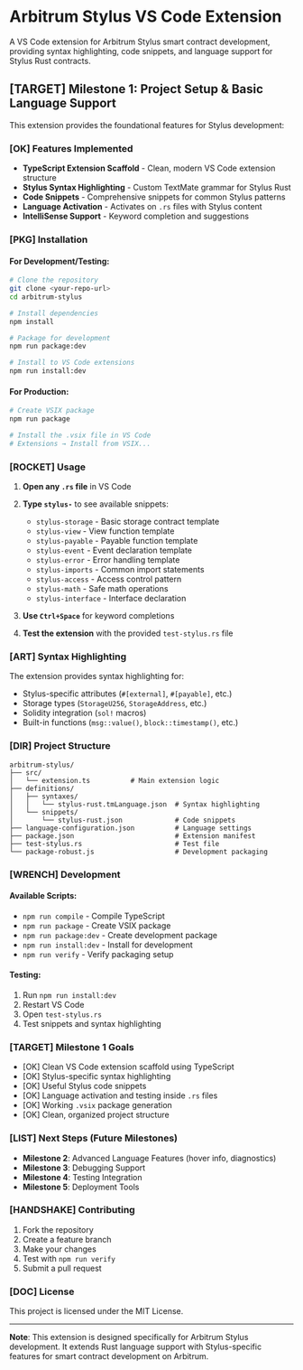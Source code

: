 # Arbitrum Stylus VS Code Extension

A VS Code extension for Arbitrum Stylus smart contract development, providing syntax highlighting, code snippets, and language support for Stylus Rust contracts.

## [TARGET] Milestone 1: Project Setup & Basic Language Support

This extension provides the foundational features for Stylus development:

### [OK] **Features Implemented**

- **TypeScript Extension Scaffold** - Clean, modern VS Code extension structure
- **Stylus Syntax Highlighting** - Custom TextMate grammar for Stylus Rust
- **Code Snippets** - Comprehensive snippets for common Stylus patterns
- **Language Activation** - Activates on `.rs` files with Stylus content
- **IntelliSense Support** - Keyword completion and suggestions

### [PKG] **Installation**

#### For Development/Testing:

```bash
# Clone the repository
git clone <your-repo-url>
cd arbitrum-stylus

# Install dependencies
npm install

# Package for development
npm run package:dev

# Install to VS Code extensions
npm run install:dev
```

#### For Production:

```bash
# Create VSIX package
npm run package

# Install the .vsix file in VS Code
# Extensions → Install from VSIX...
```

### [ROCKET] **Usage**

1. **Open any `.rs` file** in VS Code
2. **Type `stylus-`** to see available snippets:

   - `stylus-storage` - Basic storage contract template
   - `stylus-view` - View function template
   - `stylus-payable` - Payable function template
   - `stylus-event` - Event declaration template
   - `stylus-error` - Error handling template
   - `stylus-imports` - Common import statements
   - `stylus-access` - Access control pattern
   - `stylus-math` - Safe math operations
   - `stylus-interface` - Interface declaration

3. **Use `Ctrl+Space`** for keyword completions
4. **Test the extension** with the provided `test-stylus.rs` file

### [ART] **Syntax Highlighting**

The extension provides syntax highlighting for:

- Stylus-specific attributes (`#[external]`, `#[payable]`, etc.)
- Storage types (`StorageU256`, `StorageAddress`, etc.)
- Solidity integration (`sol!` macros)
- Built-in functions (`msg::value()`, `block::timestamp()`, etc.)

### [DIR] **Project Structure**

```
arbitrum-stylus/
├── src/
│   └── extension.ts          # Main extension logic
├── definitions/
│   ├── syntaxes/
│   │   └── stylus-rust.tmLanguage.json  # Syntax highlighting
│   └── snippets/
│       └── stylus-rust.json             # Code snippets
├── language-configuration.json          # Language settings
├── package.json                         # Extension manifest
├── test-stylus.rs                       # Test file
└── package-robust.js                    # Development packaging
```

### [WRENCH] **Development**

#### Available Scripts:

- `npm run compile` - Compile TypeScript
- `npm run package` - Create VSIX package
- `npm run package:dev` - Create development package
- `npm run install:dev` - Install for development
- `npm run verify` - Verify packaging setup

#### Testing:

1. Run `npm run install:dev`
2. Restart VS Code
3. Open `test-stylus.rs`
4. Test snippets and syntax highlighting

### [TARGET] **Milestone 1 Goals**

- [OK] Clean VS Code extension scaffold using TypeScript
- [OK] Stylus-specific syntax highlighting
- [OK] Useful Stylus code snippets
- [OK] Language activation and testing inside `.rs` files
- [OK] Working `.vsix` package generation
- [OK] Clean, organized project structure

### [LIST] **Next Steps (Future Milestones)**

- **Milestone 2**: Advanced Language Features (hover info, diagnostics)
- **Milestone 3**: Debugging Support
- **Milestone 4**: Testing Integration
- **Milestone 5**: Deployment Tools

### [HANDSHAKE] **Contributing**

1. Fork the repository
2. Create a feature branch
3. Make your changes
4. Test with `npm run verify`
5. Submit a pull request

### [DOC] **License**

This project is licensed under the MIT License.

---

**Note**: This extension is designed specifically for Arbitrum Stylus development. It extends Rust language support with Stylus-specific features for smart contract development on Arbitrum.
